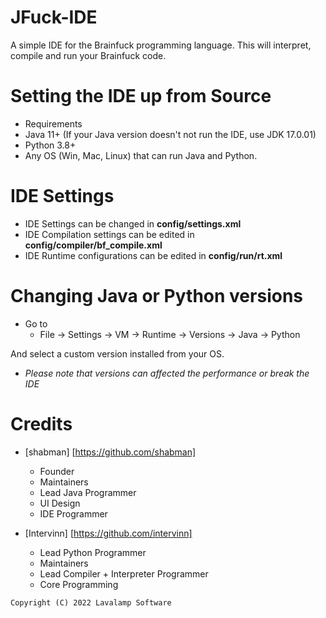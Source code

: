 # JFuck-IDE

A simple IDE for the Brainfuck programming language. This will interpret, compile and run your Brainfuck code. 


# Setting the IDE up from Source

- Requirements
- Java 11+ (If your Java version doesn't not run the IDE, use JDK 17.0.01)
- Python 3.8+
- Any OS (Win, Mac, Linux) that can run Java and Python.

# IDE Settings

- IDE Settings can be changed in **config/settings.xml**
- IDE Compilation settings can be edited in **config/compiler/bf_compile.xml**
- IDE Runtime configurations can be edited in **config/run/rt.xml**

# Changing Java or Python versions

- Go to
  - File
   -> Settings
   -> VM
   -> Runtime
   -> Versions
   -> Java
   -> Python
            
And select a custom version installed from your OS.

- *Please note that versions can affected the performance or break the IDE*

# Credits

- [shabman] [https://github.com/shabman]
  - Founder
  - Maintainers
  - Lead Java Programmer
  - UI Design
  - IDE Programmer

- [Intervinn] [https://github.com/intervinn]
  - Lead Python Programmer
  - Maintainers
  - Lead Compiler + Interpreter Programmer
  - Core Programming


`Copyright (C) 2022 Lavalamp Software`

